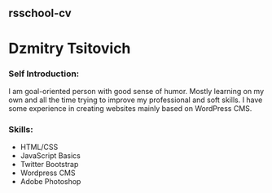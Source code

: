 ## rsschool-cv

# Dzmitry Tsitovich

### Self Introduction:

I am goal-oriented person with good sense of humor. Mostly learning on my own and all the time trying to improve my professional and soft skills. I have some experience in creating websites mainly based on WordPress CMS.

### Skills:

- HTML/CSS
- JavaScript Basics
- Twitter Bootstrap
- Wordpress CMS
- Adobe Photoshop
